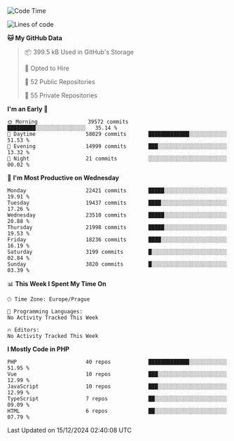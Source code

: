 <!--START_SECTION:waka-->
![Code Time](http://img.shields.io/badge/Code%20Time-1%2C583%20hrs%2058%20mins-blue)

![Lines of code](https://img.shields.io/badge/From%20Hello%20World%20I%27ve%20Written-34.9%20million%20lines%20of%20code-blue)

**🐱 My GitHub Data** 

> 📦 399.5 kB Used in GitHub's Storage 
 > 
> 💼 Opted to Hire
 > 
> 📜 52 Public Repositories 
 > 
> 🔑 55 Private Repositories 
 > 
**I'm an Early 🐤** 

```text
🌞 Morning                39572 commits       █████████░░░░░░░░░░░░░░░░   35.14 % 
🌆 Daytime                58029 commits       █████████████░░░░░░░░░░░░   51.53 % 
🌃 Evening                14999 commits       ███░░░░░░░░░░░░░░░░░░░░░░   13.32 % 
🌙 Night                  21 commits          ░░░░░░░░░░░░░░░░░░░░░░░░░   00.02 % 
```
📅 **I'm Most Productive on Wednesday** 

```text
Monday                   22421 commits       █████░░░░░░░░░░░░░░░░░░░░   19.91 % 
Tuesday                  19437 commits       ████░░░░░░░░░░░░░░░░░░░░░   17.26 % 
Wednesday                23510 commits       █████░░░░░░░░░░░░░░░░░░░░   20.88 % 
Thursday                 21998 commits       █████░░░░░░░░░░░░░░░░░░░░   19.53 % 
Friday                   18236 commits       ████░░░░░░░░░░░░░░░░░░░░░   16.19 % 
Saturday                 3199 commits        █░░░░░░░░░░░░░░░░░░░░░░░░   02.84 % 
Sunday                   3820 commits        █░░░░░░░░░░░░░░░░░░░░░░░░   03.39 % 
```


📊 **This Week I Spent My Time On** 

```text
🕑︎ Time Zone: Europe/Prague

💬 Programming Languages: 
No Activity Tracked This Week

🔥 Editors: 
No Activity Tracked This Week
```

**I Mostly Code in PHP** 

```text
PHP                      40 repos            █████████████░░░░░░░░░░░░   51.95 % 
Vue                      10 repos            ███░░░░░░░░░░░░░░░░░░░░░░   12.99 % 
JavaScript               10 repos            ███░░░░░░░░░░░░░░░░░░░░░░   12.99 % 
TypeScript               7 repos             ██░░░░░░░░░░░░░░░░░░░░░░░   09.09 % 
HTML                     6 repos             ██░░░░░░░░░░░░░░░░░░░░░░░   07.79 % 
```




 Last Updated on 15/12/2024 02:40:08 UTC
<!--END_SECTION:waka-->
<!--
**AlexKratky/AlexKratky** is a ✨ _special_ ✨ repository because its `README.md` (this file) appears on your GitHub profile.

Here are some ideas to get you started:

- 🔭 I’m currently working on ...
- 🌱 I’m currently learning ...
- 👯 I’m looking to collaborate on ...
- 🤔 I’m looking for help with ...
- 💬 Ask me about ...
- 📫 How to reach me: ...
- 😄 Pronouns: ...
- ⚡ Fun fact: ...
-->
